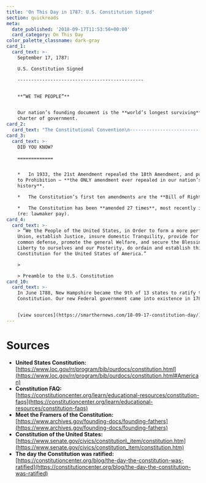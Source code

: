 ```yaml
---
title: 'On This Day in 1787: U.S. Constitution Signed'
section: quickreads
meta:
  date_published: '2018-09-17T11:53:56+00:00'
  card_category: On This Day
color_palette_classname: dark-gray
card_1:
  card_text: >-
    September 17, 1787:  

    U.S. Constitution Signed

    ----------------------------------------------


    **“WE THE PEOPLE”**


    Our nation’s founding document is the **world’s longest surviving** written
    charter of government.
card_2:
  card_text: "The Constitutional Convention\n-----------------------------\n\n*   **Who:**\_A 55 delegates attended the Convention, but only 39 signed.\n*   **When:** Written during four-month Convention (May 25 – Sept 17, 1787).\n*   **Where:** Philadelphia, Pennsylvania.\n*   **Why:** Establish our federal gov’t (executive, judicial, legislative) and divide power between the federal gov’t & states."
card_3:
  card_text: >-
    DID YOU KNOW?

    =============


    *   In 1933, the 21st Amendment repealed the 18th Amendment, and put an end
    to Prohibition – **the ONLY amendment ever repealed in our nation’s
    history**.

    *   The Constitution’s first ten amendments are the **Bill of Rights**.

    *   The Constitution has been **amended 27 times**, most recently in 1992
    (re: lawmaker pay).
card_4:
  card_text: >-
    > “We the People of the United States, in Order to form a more perfect
    Union, establish Justice, insure domestic Tranquility, provide for the
    common defense, promote the general Welfare, and secure the Blessings of
    Liberty to ourselves and our Posterity, do ordain and establish this
    Constitution for the United States of America.”

    > 

    > Preamble to the U.S. Constitution
card_10:
  card_text: >-
    In June 1788, New Hampshire became the 9th of 13 states to ratify the
    Constitution. Our new Federal government came into existence in 1789.


    [view sources](https://smarthernews.com/18-09-17-constitution-day/)
---
```

Sources
=======

*   **United States Constitution:**  
    [https://www.loc.gov/rr/program/bib/ourdocs/constitution.html](https://www.loc.gov/rr/program/bib/ourdocs/constitution.html#American)
*   **Constitution FAQ:**  
    [https://constitutioncenter.org/learn/educational-resources/constitution-faqs](https://constitutioncenter.org/learn/educational-resources/constitution-faqs)
*   **Meet the Framers of the Constitution:**  
    [https://www.archives.gov/founding-docs/founding-fathers](https://www.archives.gov/founding-docs/founding-fathers)
*   **Constitution of the United States:** [https://www.senate.gov/civics/constitution\_item/constitution.htm](https://www.senate.gov/civics/constitution_item/constitution.htm)
*   **The day the Constitution was ratified:**  
    [https://constitutioncenter.org/blog/the-day-the-constitution-was-ratified](https://constitutioncenter.org/blog/the-day-the-constitution-was-ratified)